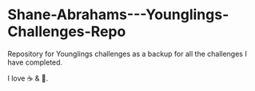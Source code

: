 # Shane-Abrahams---Younglings-Challenges-Repo
Repository for Younglings challenges as a backup for all the challenges I have completed.  

I love ☕ & :pizza:.
